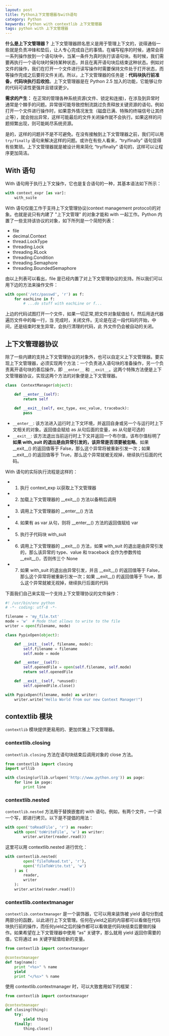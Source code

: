 ```yaml
---
layout: post
title: Python上下文管理器与with语句
category: Python
keywords: Python with contextlib 上下文管理器
tags: python with 上下文管理器
---
```


**什么是上下文管理器？** 上下文管理器顾名思义是用于管理上下文的，说得通俗一些就是负责冲锋和垫后，让人专心完成自己的事情。在编写程序的时候，通常会将一系列操作放到一个语句块中，当某一条件为真时执行该语句块。有时候，我们需要再执行一个语句块时保持某种状态，并且在离开语句块后结束这种状态。例如对文件的操作，我们在打开一个文件进行读写操作时需要保持文件处于打开状态，而等操作完成之后要将文件关闭。所以，上下文管理器的任务是：**代码块执行前准备，代码块执行后收拾**。上下文管理器是在 Python 2.5 加入的功能，它能够让你的代码可读性更强并且错误更少。

**需求的产生：** 在正常的管理各种系统资源(文件、锁定和连接)，在涉及到异常时通常是个棘手的问题。异常很可能导致控制流跳过负责释放关键资源的语句。例如打开一个文件进行操作时，如果意外情况发生（磁盘已满、特殊的终端信号让其终止等），就会抛出异常，这样可能最后的文件关闭操作就不会执行。如果这样的问题频繁出现，则可能耗尽系统资源。

是的，这样的问题并不是不可避免。在没有接触到上下文管理器之前，我们可以用 `try/finally` 语句来解决这样的问题。或许在有些人看来，“try/finally” 语句显得有些繁琐。上下文管理器就是被设计用来简化 “try/finally” 语句的，这样可以让程序更加简洁。

## With 语句

With 语句用于执行上下文操作，它也是复合语句的一种，其基本语法如下所示：

```python
with context_expr [as var]:
    with_suite
```

With 语句仅能工作于支持上下文管理协议(context management
protocol)的对象。也就是说只有内建了 "上下文管理" 的对象才能和 with 一起工作。Python 内置了一些支持该协议的对象，如下所列是一个简短列表：

- file
- decimal.Context
- thread.LockType
- threading.Lock
- threading.RLock
- threading.Condition
- threading.Semaphore
- threading.BoundedSemaphore

由以上列表可以看出，file 是已经内置了对上下文管理协议的支持。所以我们可以用下边的方法来操作文件：

```python
with open('/etc/passwd', 'r') as f:
    for eachLine in f:
        # ...do stuff with eachLine or f...
```

上边的代码试图打开一个文件，如果一切正常,把文件对象赋值给 f。然后用迭代器遍历文件中的每一行，当
完成时，关闭文件。无论是在这一段代码的开始，中间，还是结束时发生异常，会执行清理的代码，此
外文件仍会被自动的关闭。

## 上下文管理器协议

除了一些内建的支持上下文管理协议的对象外，也可以自定义上下文管理器。要实现上下文管理器，必须实现两个方法：一个负责进入语句块的准备操作，另一个负责离开语句块的善后操作，即 `__enter__` 和 `__exit__`。这两个特殊方法便是上下文管理器协议，实现这两个方法的对象便是上下文管理器。

```python
class  ContextManager(object):

    def __enter__(self):
        return self

    def __exit__(self, exc_type, exc_value, traceback):
        pass
```

- `__enter__`: 该方法进入运行时上下文环境，并返回自身或另一个与运行时上下文相关的对象。返回值会赋给 as 从句后面的变量，as 从句是可选的
- `__exit__`: 该方法退出当前运行时上下文并返回一个布尔值，该布尔值标明了 **如果 with_suit 的退出是由异常引发的，该异常是否须要被忽略**。如果 \_\_exit\_\_() 的返回值等于 False，那么这个异常将被重新引发一次；如果 \_\_exit\_\_() 的返回值等于 True，那么这个异常就被无视掉，继续执行后面的代码。

With 语句的实际执行流程是这样的：

- 1. 执行 context_exp 以获取上下文管理器
- 2. 加载上下文管理器的 \_\_exit__() 方法以备稍后调用
- 3. 调用上下文管理器的 \_\_enter__() 方法
- 4. 如果有 as var 从句，则将 \_\_enter__() 方法的返回值赋给 var
- 5. 执行子代码块 with_suit
- 6. 调用上下文管理器的 \_\_exit__() 方法，如果 with_suit 的退出是由异常引发的，那么该异常的 type、value 和 traceback 会作为参数传给 \_\_exit__()，否则传三个 None
- 7. 如果 with_suit 的退出由异常引发，并且 \_\_exit__() 的返回值等于 False，那么这个异常将被重新引发一次；如果 \_\_exit__() 的返回值等于 True，那么这个异常就被无视掉，继续执行后面的代码

下面我们自己来实现一个支持上下文管理协议的文件操作：

```python
#! /usr/bin/env python
# -*- coding: utf-8 -*-

filename = 'my_file.txt'
mode = 'w'  # Mode that allows to write to the file
writer = open(filename, mode)

class PypixOpen(object):

    def __init__(self, filename, mode):
        self.filename = filename
        self.mode = mode

    def __enter__(self):
        self.openedFile = open(self.filename, self.mode)
        return self.openedFile

    def __exit__(self, *unused):
        self.openedFile.close()

with PypixOpen(filename, mode) as writer:
    writer.write("Hello World from our new Context Manager!")
```

## contextlib 模块

`contextlib` 模块提供更易用的、更加优雅上下文管理器。

### contextlib.closing

`contextlib.closing` 方法在语句块结束后调用对象的 close 方法。

```python
from contextlib import closing
import urllib

with closing(urllib.urlopen('http://www.python.org')) as page:
    for line in page:
        print line
```

### contextlib.nested

`contextlib.nested` 方法用于替换嵌套的 with 语句。例如，有两个文件，一个读一个写，即进行拷贝。以下是不提倡的用法：

```python
with open('toReadFile', 'r') as reader:
    with open('toWriteFile', 'w') as writer:
        writer.writer(reader.read())
```

这里可以用 contextlib.nested 进行优化：

```python
with contextlib.nested(
        open('fileToRead.txt', 'r'),
        open('fileToWrite.txt', 'w')
    ) as (
        reader,
        writer
    ):
    writer.write(reader.read())
```

### contextlib.contextmanager

`contextlib.contextmanager` 是一个装饰器，它可以用来装饰被 yield 语句分割成两部分的函数，以此进行上下文管理。任何在yield之前的内容都可以看做在代码块执行前的操作，而任何yield之后的操作都可以看做是代码块结束后要做的操作。如果希望在上下文管理器中使用 “as” 关键字，那么就用 yield 返回你需要的值，它将通过 as 关键字赋值给新的变量。

```python
from contextlib import contextmanager

@contextmanager
def tag(name):
    print "<%s>" % name
    yield
    print "</%s>" % name
```

使用 contextlib.contextmanager 时，可以大致套用如下的框架：

```python
from contextlib import contextmanager

@contextmanager
def closing(thing):
    try:
        yield thing
    finally:
        thing.close()
```
